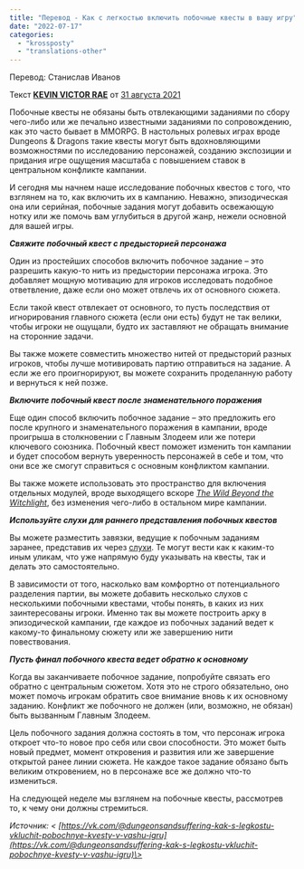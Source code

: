 ```yaml
---
title: "Перевод - Как с легкостью включить побочные квесты в вашу игру"
date: "2022-07-17"
categories: 
  - "krossposty"
  - "translations-other"
---
```


Перевод: Станислав Иванов

Текст [**KEVIN VICTOR RAE**](https://vk.com/away.php?to=https%3A%2F%2Fwww.tribality.com%2Fauthor%2Fkevin-v-raegmail-com%2F&cc_key=) от [31 августа 2021](https://vk.com/away.php?to=https%3A%2F%2Fwww.tribality.com%2F2021%2F08%2F31%2F&cc_key=)

Побочные квесты не обязаны быть отвлекающими заданиями по сбору чего-либо или же печально известными заданиями по сопровождению, как это часто бывает в MMORPG. В настольных ролевых играх вроде Dungeons & Dragons такие квесты могут быть вдохновляющими возможностями по исследованию персонажей, созданию экспозиции и придания игре ощущения масштаба с повышением ставок в центральном конфликте кампании.

И сегодня мы начнем наше исследование побочных квестов с того, что взглянем на то, как включить их в кампанию. Неважно, эпизодическая она или серийная, побочные задания могут добавить освежающую нотку или же помочь вам углубиться в другой жанр, нежели основной для вашей игры.

**_Свяжите побочный квест с предысторией персонажа_**

Один из простейших способов включить побочное задание – это разрешить какую-то нить из предыстории персонажа игрока. Это добавляет мощную мотивацию для игроков исследовать подобное ответвление, даже если оно может отвлечь их от основного сюжета.

Если такой квест отвлекает от основного, то пусть последствия от игнорирования главного сюжета (если они есть) будут не так велики, чтобы игроки не ощущали, будто их заставляют не обращать внимание на сторонние задачи.

Вы также можете совместить множество нитей от предысторий разных игроков, чтобы лучше мотивировать партию отправиться на задание. А если же его проигнорируют, вы можете сохранить проделанную работу и вернуться к ней позже.

**_Включите побочный квест после знаменательного поражения_**

Еще один способ включить побочное задание – это предложить его после крупного и знаменательного поражения в кампании, вроде проигрыша в столкновении с Главным Злодеем или же потери ключевого союзника. Побочный квест поможет изменить тон кампании и будет способом вернуть уверенность персонажей в себе и том, что они все же смогут справиться с основным конфликтом кампании.

Вы также можете использовать это пространство для включения отдельных модулей, вроде выходящего вскоре [_The Wild Beyond the Witchlight_](https://vk.com/away.php?to=https%3A%2F%2Fwww.dndbeyond.com%2Fmarketplace%2Fadventures%2Fthe-wild-beyond-the-witchlight&cc_key=), без изменения чего-либо в остальном мире кампании.

**_Используйте слухи для раннего представления побочных квестов_**

Вы можете разместить завязки, ведущие к побочным заданиям заранее, представив их через [слухи](https://vk.com/away.php?to=https%3A%2F%2Fwww.tribality.com%2F2021%2F08%2F03%2Fusing-rumors-to-create-a-living-world%2F&cc_key=). Те могут вести как к каким-то иным уликам, что уже напрямую буду указывать на квесты, так и делать это самостоятельно.

В зависимости от того, насколько вам комфортно от потенциального разделения партии, вы можете добавить несколько слухов с несколькими побочными квестами, чтобы понять, в каких из них заинтересованы игроки. Именно так вы можете построить арку в эпизодической кампании, где каждое из побочных заданий ведет к какому-то финальному сюжету или же завершению нити повествования.

**_Пусть финал побочного квеста ведет обратно к основному_**

Когда вы заканчиваете побочное задание, попробуйте связать его обратно с центральным сюжетом. Хотя это не строго обязательно, оно может помочь игрокам обратить свое внимание вновь к их основному заданию. Конфликт же побочного не должен (или, возможно, не обязан) быть вызванным Главным Злодеем.

Цель побочного задания должна состоять в том, что персонаж игрока откроет что-то новое про себя или свои способности. Это может быть новый предмет, момент откровения и развития или же завершение открытой ранее линии сюжета. Не каждое такое задание обязано быть великим откровением, но в персонаже все же должно что-то измениться.

На следующей неделе мы взглянем на побочные квесты, рассмотрев то, к чему они должны стремиться. 

_Источник: < [https://vk.com/@dungeonsandsuffering-kak-s-legkostu-vkluchit-pobochnye-kvesty-v-vashu-igru](https://vk.com/@dungeonsandsuffering-kak-s-legkostu-vkluchit-pobochnye-kvesty-v-vashu-igru)\>_
